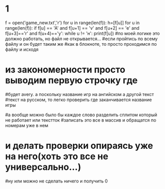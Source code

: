 # 1
f = open('game_new.txt','r')
for u in range(len(f)):
    h=[f[u]]
for u in range(len(f)):
    if f[u] == 'A' and f[u+1] == 'v' and f[u+2] == 'e' and f[u+3]=='r' and f(u+4)=='y':
       while u != 'н':
            print(f[u])
 #по моей логике это должно работать, но файл не открывается...
#если пройтись по всему файлу и он будет таким же 
#как в блокноте, то просто проходимся по файлу и исходя
# из закономерности просто выводим первую строчку где 
#будет avery. а поскольку название игр на ангийском а другой текст
#текст на русском, то легко проверить где заканчивается название игры


#а вообще можно было бы каждое слово разделить сплитом который не работает или текстток
#записать это все в массив и обращатся по номерам уже в нем
# и делать проверки опираясь уже на него(хоть это все не универсально...)
#ну или можно не сделать ничего и получить 0

